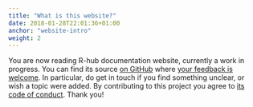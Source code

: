 ```yaml
---
title: "What is this website?"
date: 2018-01-28T22:01:36+01:00
anchor: "website-intro"
weight: 2
---
```


You are now reading R-hub documentation website, currently a work in progress. You can find its source [on GitHub](https://github.com/r-hub/docs) where [your feedback is welcome](https://github.com/r-hub/docs/issues). In particular, do get in touch if you find something unclear, or wish a topic were added. By contributing to this project you agree to [its code of conduct](#code-of-conduct). Thank you!
